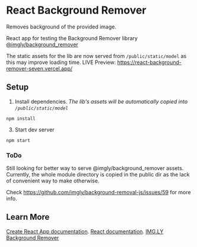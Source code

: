 # React Background Remover

Removes background of the provided image.

React app for testing the Background Remover library [@imgly/background_remover](https://github.com/imgly/background-removal-js)

The static assets for the lib are now served from `/public/static/model` as this may improve loading time.
LIVE Preview: https://react-background-remover-seven.vercel.app/

## Setup
1. Install dependencies. 
*The lib's assets will be automatically copied into `/public/static/model`*

`npm install`

3. Start dev server

`npm start`

### ToDo
Still looking for better way to serve @imgly/background_remover assets. Currently, the whole module directory is copied in the public dir as the lack of convenient way to make otherwise. 

Check https://github.com/imgly/background-removal-js/issues/59 for more info.

## Learn More

 [Create React App documentation](https://facebook.github.io/create-react-app/docs/getting-started).
 [React documentation](https://reactjs.org/).
 [IMG.LY Background Remover](https://github.com/imgly/background-removal-js)
